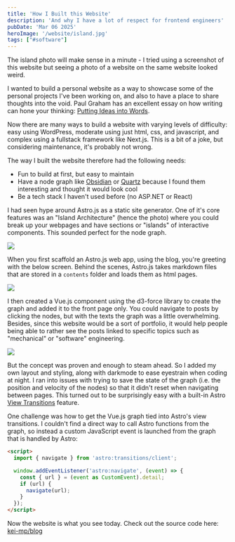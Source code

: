 ```yaml
---
title: 'How I Built this Website'
description: 'And why I have a lot of respect for frontend engineers'
pubDate: 'Mar 06 2025'
heroImage: '/website/island.jpg'
tags: ["#software"]
---
```


The island photo will make sense in a minute - I tried using a screenshot of this website but seeing a photo of a website on the same website looked weird.

I wanted to build a personal website as a way to showcase some of the personal projects I've been working on, and also to have a place to share thoughts into the void. Paul Graham has an excellent essay on how writing can hone your thinking: <a href="https://www.paulgraham.com/words.html" target="_blank">Putting Ideas into Words</a>.



Now there are many ways to build a website with varying levels of difficulty: easy using WordPress, moderate using just html, css, and javascript, and complex using a fullstack framework like Next.js. This is a bit of a joke, but considering maintenance, it's probably not wrong.

The way I built the website therefore had the following needs:

- Fun to build at first, but easy to maintain
- Have a node graph like <a href="https://obsidian.md/" target="_blank">Obsidian</a> or <a href="https://quartz.jzhao.xyz/" target="_blank">Quartz</a> because I found them interesting and thought it would look cool
- Be a tech stack I haven't used before (no ASP.NET or React)

I had seen hype around Astro.js as a static site generator. One of it's core features was an "Island Architecture" (hence the photo) where you could break up your webpages and have sections or "islands" of interactive components. This sounded perfect for the node graph.

![](/website/astro.jpg)

When you first scaffold an Astro.js web app, using the blog, you're greeting with the below screen. Behind the scenes, Astro.js takes markdown files that are stored in a `contents` folder and loads them as html pages.

![](/website/blog-template.png)

I then created a Vue.js component using the d3-force library to create the graph and added it to the front page only. You could navigate to posts by clicking the nodes, but with the texts the graph was a little overwhelming. Besides, since this website would be a sort of portfolio, it would help people being able to rather see the posts linked to specific topics such as "mechanical" or "software" engineering.

![](/website/old-graph.png)

But the concept was proven and enough to steam ahead. So I added my own layout and styling, along with darkmode to ease eyestrain when coding at night. I ran into issues with trying to save the state of the graph (i.e. the position and velocity of the nodes) so that it didn't reset when navigating between pages. This turned out to be surprisingly easy with a built-in Astro <a href="https://docs.astro.build/en/guides/view-transitions/" target="_blank">View Transitions</a> feature.



One challenge was how to get the Vue.js graph tied into Astro's view transitions. I couldn't find a direct way to call Astro functions from the graph, so instead a custom JavaScript event is launched from the graph that is handled by Astro:

```html
<script>
  import { navigate } from 'astro:transitions/client';

  window.addEventListener('astro:navigate', (event) => {
    const { url } = (event as CustomEvent).detail;
    if (url) {
      navigate(url);
    }
  });
</script>
```

Now the website is what you see today. Check out the source code here: <a href="https://github.com/kei-mp/blog" target="_blank">kei-mp/blog</a>

